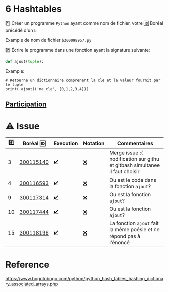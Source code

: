 # 6 Hashtables

:one: Créer un programme `Python` ayant comme nom de fichier, votre :id: Boréal précédé d'un `b`

Example de nom de fichier `b300098957.py`

:two: Écrire le programme dans une fonction ayant la signature suivante:

```python
def ajout(tuple):
```

Example: 

```
# Retourne un dictionnaire comprenant la cle et la valeur fournit par le tuple
print( ajout(('ma_cle', [0,1,2,3,4])) 
```

## [Participation](.scripts/Participation.md)

# :warning: Issue

|:hash:| Boréal :id:                | Execution          | Notation         | Commentaires |
|------|----------------------------|--------------------|------------------|--------------|
| 3 | [300115140](./b300115140.py) | [:heavy_check_mark:](.scripts/Execution.md#etudiant-300115140) |[:x:](.scripts/Execution.md#etudiant-300115140) | Merge issue :( nodification sur githu et gitbash simultanee il faut choisir|
| 4 | [300116593](./b300116593.py) | [:heavy_check_mark:](.scripts/Execution.md#etudiant-300116593) |[:x:](.scripts/Execution.md#etudiant-300116593) | Ou est le code dans la fonction `ajout`? |
| 9 | [300117314](./b300117314.py) | [:heavy_check_mark:](Execution.md#etudiant-300117314) |[:x:](.scripts/Execution.md#etudiant-300117314) | Ou est la fonction `ajout`? |
| 10 | [300117444](./b300117444.py) | [:heavy_check_mark:](Execution.md#etudiant-300117444) |[:x:](.scripts/Execution.md#etudiant-300117444) | Ou est la fonction `ajout`? |
| 15 | [300118196](./b300118196.py) | [:heavy_check_mark:](Execution.md#etudiant-300118196) |[:x:](.scripts/Execution.md#etudiant-300118196) | La fonction `ajout` fait la même poésie et ne répond pas à l'énoncé|

# Reference

https://www.bogotobogo.com/python/python_hash_tables_hashing_dictionary_associated_arrays.php
